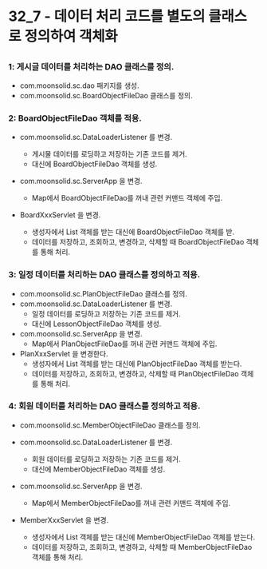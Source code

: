 # 32_7 - 데이터 처리 코드를 별도의 클래스로 정의하여 객체화

## 

###  1: 게시글 데이터를 처리하는 DAO 클래스를 정의.

- com.moonsolid.sc.dao 패키지를 생성.
- com.moonsolid.sc.BoardObjectFileDao 클래스를 정의.

###  2: BoardObjectFileDao 객체를 적용.

- com.moonsolid.sc.DataLoaderListener 를 변경.
  - 게시물 데이터를 로딩하고 저장하는 기존 코드를 제거.
  - 대신에 BoardObjectFileDao 객체를 생성.
- com.moonsolid.sc.ServerApp 을 변경.
  
  - Map에서 BoardObjectFileDao를 꺼내 관련 커맨드 객체에 주입.
- BoardXxxServlet 을 변경.
  - 생성자에서 List 객체를 받는 대신에 BoardObjectFileDao 객체를 받.
  - 데이터를 저장하고, 조회하고, 변경하고, 삭제할 때 BoardObjectFileDao 객체를 통해 처리.
  
  
###  3: 일정 데이터를 처리하는 DAO 클래스를 정의하고 적용.

- com.moonsolid.sc.PlanObjectFileDao 클래스를 정의.
- com.moonsolid.sc.DataLoaderListener 를 변경.
  - 일정 데이터를 로딩하고 저장하는 기존 코드를 제거.
  - 대신에 LessonObjectFileDao 객체를 생성.
- com.moonsolid.sc.ServerApp 을 변경.
  - Map에서 PlanObjectFileDao를 꺼내 관련 커맨드 객체에 주입.
- PlanXxxServlet 을 변경한다.
  - 생성자에서 List 객체를 받는 대신에 PlanObjectFileDao 객체를 받는다.
  - 데이터를 저장하고, 조회하고, 변경하고, 삭제할 때 PlanObjectFileDao 객체를 통해 처리.

###  4: 회원 데이터를 처리하는 DAO 클래스를 정의하고 적용.

- com.moonsolid.sc.MemberObjectFileDao 클래스를 정의.
- com.moonsolid.sc.DataLoaderListener 를 변경.
  - 회원 데이터를 로딩하고 저장하는 기존 코드를 제거.
  - 대신에 MemberObjectFileDao 객체를 생성.
- com.moonsolid.sc.ServerApp 을 변경.
  
  - Map에서 MemberObjectFileDao를 꺼내 관련 커맨드 객체에 주입.
- MemberXxxServlet 을 변경.
  - 생성자에서 List 객체를 받는 대신에 MemberObjectFileDao 객체를 받는다.
  - 데이터를 저장하고, 조회하고, 변경하고, 삭제할 때 MemberObjectFileDao 객체를 통해 처리.
  
  